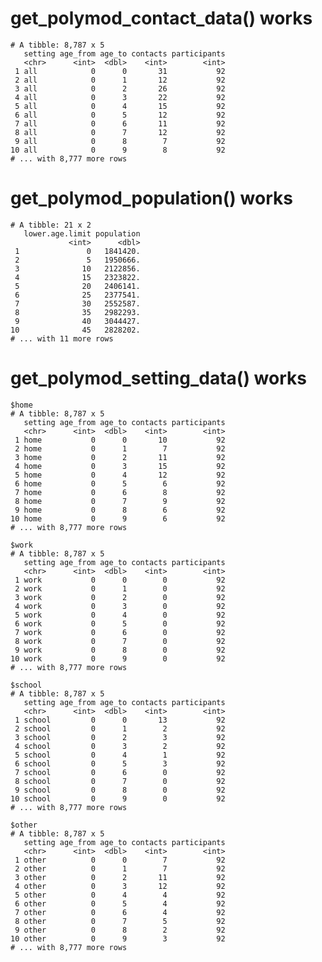 # get_polymod_contact_data() works

    # A tibble: 8,787 x 5
       setting age_from age_to contacts participants
       <chr>      <int>  <dbl>    <int>        <int>
     1 all            0      0       31           92
     2 all            0      1       12           92
     3 all            0      2       26           92
     4 all            0      3       22           92
     5 all            0      4       15           92
     6 all            0      5       12           92
     7 all            0      6       11           92
     8 all            0      7       12           92
     9 all            0      8        7           92
    10 all            0      9        8           92
    # ... with 8,777 more rows

# get_polymod_population() works

    # A tibble: 21 x 2
       lower.age.limit population
                 <int>      <dbl>
     1               0   1841420.
     2               5   1950666.
     3              10   2122856.
     4              15   2323822.
     5              20   2406141.
     6              25   2377541.
     7              30   2552587.
     8              35   2982293.
     9              40   3044427.
    10              45   2828202.
    # ... with 11 more rows

# get_polymod_setting_data() works

    $home
    # A tibble: 8,787 x 5
       setting age_from age_to contacts participants
       <chr>      <int>  <dbl>    <int>        <int>
     1 home           0      0       10           92
     2 home           0      1        7           92
     3 home           0      2       11           92
     4 home           0      3       15           92
     5 home           0      4       12           92
     6 home           0      5        6           92
     7 home           0      6        8           92
     8 home           0      7        9           92
     9 home           0      8        6           92
    10 home           0      9        6           92
    # ... with 8,777 more rows
    
    $work
    # A tibble: 8,787 x 5
       setting age_from age_to contacts participants
       <chr>      <int>  <dbl>    <int>        <int>
     1 work           0      0        0           92
     2 work           0      1        0           92
     3 work           0      2        0           92
     4 work           0      3        0           92
     5 work           0      4        0           92
     6 work           0      5        0           92
     7 work           0      6        0           92
     8 work           0      7        0           92
     9 work           0      8        0           92
    10 work           0      9        0           92
    # ... with 8,777 more rows
    
    $school
    # A tibble: 8,787 x 5
       setting age_from age_to contacts participants
       <chr>      <int>  <dbl>    <int>        <int>
     1 school         0      0       13           92
     2 school         0      1        2           92
     3 school         0      2        3           92
     4 school         0      3        2           92
     5 school         0      4        1           92
     6 school         0      5        3           92
     7 school         0      6        0           92
     8 school         0      7        0           92
     9 school         0      8        0           92
    10 school         0      9        0           92
    # ... with 8,777 more rows
    
    $other
    # A tibble: 8,787 x 5
       setting age_from age_to contacts participants
       <chr>      <int>  <dbl>    <int>        <int>
     1 other          0      0        7           92
     2 other          0      1        7           92
     3 other          0      2       11           92
     4 other          0      3       12           92
     5 other          0      4        4           92
     6 other          0      5        4           92
     7 other          0      6        4           92
     8 other          0      7        5           92
     9 other          0      8        2           92
    10 other          0      9        3           92
    # ... with 8,777 more rows
    

